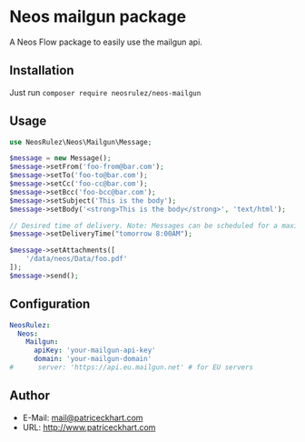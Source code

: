 # Neos mailgun package

A Neos Flow package to easily use the mailgun api.

## Installation

Just run ```composer require neosrulez/neos-mailgun```

## Usage

```php
use NeosRulez\Neos\Mailgun\Message;

$message = new Message();
$message->setFrom('foo-from@bar.com');
$message->setTo('foo-to@bar.com');
$message->setCc('foo-cc@bar.com');
$message->setBcc('foo-bcc@bar.com');
$message->setSubject('This is the body');
$message->setBody('<strong>This is the body</strong>', 'text/html');

// Desired time of delivery. Note: Messages can be scheduled for a maximum of 3 days in the future.
$message->setDeliveryTime("tomorrow 8:00AM");

$message->setAttachments([
    '/data/neos/Data/foo.pdf'
]);
$message->send();
```

## Configuration

```yaml
NeosRulez:
  Neos:
    Mailgun:
      apiKey: 'your-mailgun-api-key'
      domain: 'your-mailgun-domain'
#      server: 'https://api.eu.mailgun.net' # for EU servers
```

## Author

* E-Mail: mail@patriceckhart.com
* URL: http://www.patriceckhart.com
